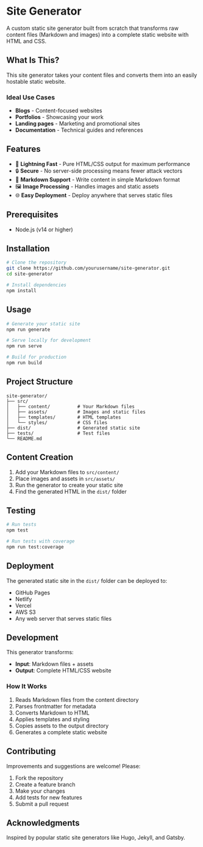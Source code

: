# Site Generator

A custom static site generator built from scratch that transforms raw content files (Markdown and images) into a complete static website with HTML and CSS.

## What Is This?

This site generator takes your content files and converts them into an easily hostable static website.

### Ideal Use Cases
- **Blogs** - Content-focused websites
- **Portfolios** - Showcasing your work
- **Landing pages** - Marketing and promotional sites  
- **Documentation** - Technical guides and references

## Features

- 🚀 **Lightning Fast** - Pure HTML/CSS output for maximum performance
- 🔒 **Secure** - No server-side processing means fewer attack vectors
- 📝 **Markdown Support** - Write content in simple Markdown format
- 🖼️ **Image Processing** - Handles images and static assets
- 🌐 **Easy Deployment** - Deploy anywhere that serves static files

## Prerequisites

- Node.js (v14 or higher)

## Installation

```bash
# Clone the repository
git clone https://github.com/yourusername/site-generator.git
cd site-generator

# Install dependencies
npm install
```

## Usage

```bash
# Generate your static site
npm run generate

# Serve locally for development
npm run serve

# Build for production
npm run build
```

## Project Structure

```
site-generator/
├── src/
│   ├── content/          # Your Markdown files
│   ├── assets/           # Images and static files
│   ├── templates/        # HTML templates
│   └── styles/           # CSS files
├── dist/                 # Generated static site
├── tests/                # Test files
└── README.md
```

## Content Creation

1. Add your Markdown files to `src/content/`
2. Place images and assets in `src/assets/`
3. Run the generator to create your static site
4. Find the generated HTML in the `dist/` folder

## Testing

```bash
# Run tests
npm test

# Run tests with coverage
npm run test:coverage
```

## Deployment

The generated static site in the `dist/` folder can be deployed to:
- GitHub Pages
- Netlify
- Vercel
- AWS S3
- Any web server that serves static files

## Development

This generator transforms:
- **Input**: Markdown files + assets
- **Output**: Complete HTML/CSS website

### How It Works

1. Reads Markdown files from the content directory
2. Parses frontmatter for metadata
3. Converts Markdown to HTML
4. Applies templates and styling
5. Copies assets to the output directory
6. Generates a complete static website

## Contributing

Improvements and suggestions are welcome! Please:
1. Fork the repository
2. Create a feature branch
3. Make your changes
4. Add tests for new features
5. Submit a pull request

## Acknowledgments

Inspired by popular static site generators like Hugo, Jekyll, and Gatsby.
